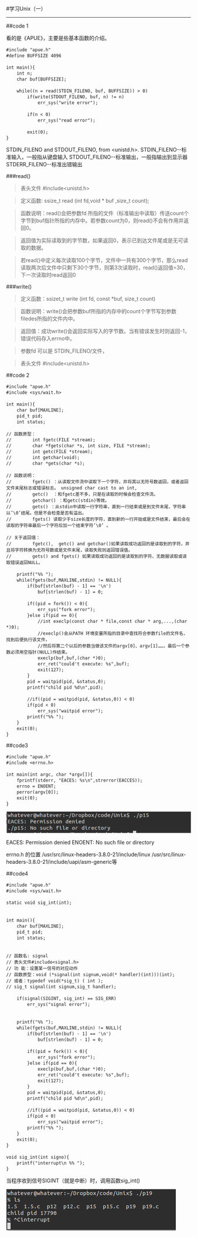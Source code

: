 #学习Unix（一）

---

##code 1

看的是《APUE》，主要是些基本函数的介绍。

    #include "apue.h"
    #define BUFFSIZE 4096

    int main(){
    	int n;
    	char buf[BUFFSIZE];
    
    	while((n = read(STDIN_FILENO, buf, BUFFSIZE)) > 0)
    		if(write(STDOUT_FILENO, buf, n) != n)
    			err_sys("write error");
    
    		if(n < 0)
    			err_sys("read error");
    
    		exit(0);
    }

STDIN_FILENO and STDOUT_FILENO, from &lt;unistd.h>.
STDIN_FILENO--标准输入，一般指从键盘输入
STDOUT_FILENO--标准输出，一般指输出到显示器
STDERR_FILENO--标准出错输出


###read()

>表头文件 #include<unistd.h>

>定义函数: ssize_t read (int fd,void * buf ,size_t count);

>函数说明：read()会把参数fd 所指的文件（标准输出中读取）传送count个字节到buf指针所指的内存中。若参数count为0，则read()不会有作用并返回0。

>返回值为实际读取到的字节数，如果返回0，表示已到达文件尾或是无可读取的数据。

>若read()中定义每次读取100个字节，文件中一共有300个字节，那么read读取两次后文件中只剩下30个字节，则第3次读取时，read()返回值=30，下一次读取时read返回0

###write()

>定义函数：ssizet_t write (int fd, const *buf, size_t count)

>函数说明：write()会把参数buf所指的内存中的count个字节写到参数filedes所指的文件内中。

>返回值：成功write()会返回实际写入的字节数。当有错误发生时则返回-1，错误代码存入errno中。

>参数fd 可以是 STDIN_FILENO/文件，

>表头文件 #include<unistd.h>


##code 2
    
    #include "apue.h"
    #include <sys/wait.h>
    
    int main(){
    	char buf[MAXLINE];
    	pid_t pid;
    	int status;
    
    // 函数原型：
    //        int fgetc(FILE *stream);
    //        char *fgets(char *s, int size, FILE *stream);
    //        int getc(FILE *stream);
    //        int getchar(void);
    //        char *gets(char *s);
    
    // 函数说明：
    //        fgetc() ：从读取文件流中读取下一个字符，并将其以无符号数返回，或者返回文件末尾标志或错误标志。 unsigned char cast to an int,
    //        getc()  ：和fgetc差不多，只是在读取的时候会检查文件流。
    //        getchar() ：和getc(stdin)等效。
    //        gets() ：从stdin中读取一行字符串，直到一行结束或是到文件末尾，字符串以’\0’结尾。但是不会检查是否有溢出。
    //        fgets() 读取少于size长度的字符，直到新的一行开始或是文件结束，最后会在读取的字符串最后一个字符后加一个结束字符’\0’ 。
    
    // 关于返回值：
    //        fgetc(),  getc() and getchar()如果读取成功返回的是读取到的字符，并且将字符转换为无符号数或是文件末尾，读取失败则返回错误值。
    //        gets() and fgets() 如果读取成功返回的是读取到的字符，无数据读取或读取错误返回NULL。
    
    	printf("%% ");
    	while(fgets(buf,MAXLINE,stdin) != NULL){
    		if(buf[strlen(buf) - 1] == '\n')
    			buf[strlen(buf) - 1] = 0;
    
    		if((pid = fork()) < 0){
    			err_sys("fork error");
    		}else if(pid == 0){
    			//int execlp(const char * file,const char * arg,...,(char *)0);
    			//execlp()会从PATH 环境变量所指的目录中查找符合参数file的文件名，找到后便执行该文件，
    			//然后将第二个以后的参数当做该文件的argv[0]、argv[1]……，最后一个参数必须用空指针(NULL)作结束。
    			execlp(buf,buf,(char *)0);
    			err_ret("could't execute: %s",buf);
    			exit(127);
    		}
    		pid = waitpid(pid, &status,0);
    		printf("child pid %d\n",pid);
    
    		//if((pid = waitpid(pid, &status,0)) < 0)
    		if(pid < 0)
    			err_sys("waitpid error");
    		printf("%% ");
    	}
    	exit(0);
    } 
    
##code3

    #include "apue.h"
    #include <errno.h>
    
    int main(int argc, char *argv[]){
    	fprintf(stderr, "EACES: %s\n",strerror(EACCES));
    	errno = ENOENT;
    	perror(argv[0]);
    	exit(0);
    }
    
![pic1](Selection_004.png "pic1")

EACES: Permission denied
ENOENT: No such file or directory

errno.h 的位置 
/usr/src/linux-headers-3.8.0-21/include/linux
/usr/src/linux-headers-3.8.0-21/include/uapi/asm-generic等


##code4

    #include "apue.h"
    #include <sys/wait.h>
    
    static void sig_int(int);
    
    
    int main(){
    	char buf[MAXLINE];
    	pid_t pid;
    	int status;
    
    
    // 函数名: signal
    // 表头文件#include<signal.h>
    // 功 能：设置某一信号的对应动作
    // 函数原型：void (*signal(int signum,void(* handler)(int)))(int);
    // 或者：typedef void(*sig_t) ( int );
    // sig_t signal(int signum,sig_t handler);
    	
    	if(signal(SIGINT, sig_int) == SIG_ERR)
    		err_sys("signal error");
    
    
    	printf("%% ");
    	while(fgets(buf,MAXLINE,stdin) != NULL){
    		if(buf[strlen(buf) - 1] == '\n')
    			buf[strlen(buf) - 1] = 0;
    
    		if((pid = fork()) < 0){
    			err_sys("fork error");
    		}else if(pid == 0){
    			execlp(buf,buf,(char *)0);
    			err_ret("could't execute: %s",buf);
    			exit(127);
    		}
    		pid = waitpid(pid, &status,0);
    		printf("child pid %d\n",pid);
    
    		//if((pid = waitpid(pid, &status,0)) < 0)
    		if(pid < 0)
    			err_sys("waitpid error");
    		printf("%% ");
    	}
    	exit(0);
    } 
    
    void sig_int(int signo){
    	printf("interrupt\n %% ");
    }
    
当程序收到信号SIGINT（就是中断）时，调用函数sig_int()

![pic2](Selection_005.png "pic2")